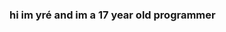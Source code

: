 ### hi im yré and im a 17 year old programmer

<!--
**yre2006/yre2006** is a ✨ _special_ ✨ repository because its `README.md` (this file) appears on your GitHub profile.

Here are some ideas to get you started:

- 🔭 I’m currently working on nothing
- 🌱 I’m currently learning front end development
- 👯 I’m looking to collaborate on whatsapp
- 🤔 I’m looking for help with coding because im trying to learn
- 💬 Ask me about anything
- 📫 How to reach me: snap: persoon1236
- 😄 Pronouns: he/him
- ⚡ Fun fact: nothing
-->
